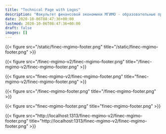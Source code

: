 ```yaml
---
title: "Technical Page with Logos"
description: "Факультет финансовой экономики МГИМО - образовательные программы по экономике, менеджменту и бизнес-информатике на собственном кампусе в Одинцово."
date: 2020-10-06T08:47:36+00:00
lastmod: 2020-10-06T08:47:36+00:00
draft: false
images: []
---
```



{{< figure src="/static/finec-mgimo-footer.png" title="/static/finec-mgimo-footer.png" >}}

{{< figure src="/finec-mgimo-v2/finec-mgimo-footer.png" title="/finec-mgimo-v2/finec-mgimo-footer.png" >}}

{{< figure src="finec-mgimo-v2/finec-mgimo-footer.png" title="finec-mgimo-v2/finec-mgimo-footer.png" >}}

{{< figure src="/finec-mgimo-footer.png" title="/finec-mgimo-footer.png" >}}

{{< figure src="finec-mgimo-footer.png" title="finec-mgimo-footer.png" >}}

{{< figure src="http://localhost:1313/finec-mgimo-v2/finec-mgimo-footer.png" title="http://localhost:1313/finec-mgimo-v2/finec-mgimo-footer.png" >}}
